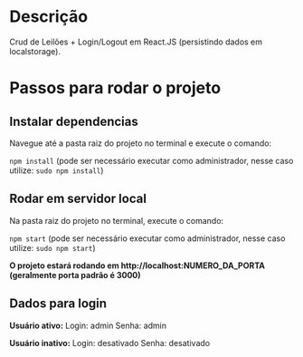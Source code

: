 # Descrição

Crud de Leilões + Login/Logout em React.JS (persistindo dados em localstorage).

# Passos para rodar o projeto

## Instalar dependencias

Navegue até a pasta raiz do projeto no terminal e execute o comando:

`npm install` (pode ser necessário executar como administrador, nesse caso utilize: `sudo npm install`)

## Rodar em servidor local

Na pasta raiz do projeto no terminal, execute o comando:

`npm start` (pode ser necessário executar como administrador, nesse caso utilize: `sudo npm start`)

**O projeto estará rodando em http://localhost:NUMERO_DA_PORTA (geralmente porta padrão é 3000)**


## Dados para login

**Usuário ativo:**
Login: admin
Senha: admin

**Usuário inativo:**
Login: desativado
Senha: desativado
